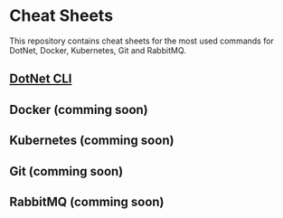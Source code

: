 # Cheat Sheets

This repository contains cheat sheets for the most used commands for DotNet, Docker, Kubernetes, Git and RabbitMQ.

## [DotNet CLI](https://github.com/dpbhatt/Cheat-Sheets/blob/main/dotnet-cli/README.md)
## Docker (comming soon)
## Kubernetes (comming soon)
## Git (comming soon)
## RabbitMQ (comming soon)

